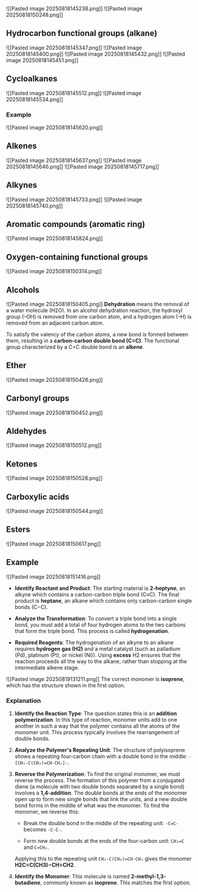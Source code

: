 ![[Pasted image 20250818145238.png]]
![[Pasted image 20250818150248.png]]
## Hydrocarbon functional groups (alkane)
![[Pasted image 20250818145347.png]]
![[Pasted image 20250818145400.png]]
![[Pasted image 20250818145432.png]]
![[Pasted image 20250818145451.png]]

## Cycloalkanes
![[Pasted image 20250818145512.png]]
![[Pasted image 20250818145534.png]]

### Example
![[Pasted image 20250818145620.png]]

## Alkenes
![[Pasted image 20250818145637.png]]
![[Pasted image 20250818145646.png]]
![[Pasted image 20250818145717.png]]

## Alkynes
![[Pasted image 20250818145733.png]]
![[Pasted image 20250818145740.png]]

## Aromatic compounds (aromatic ring)
![[Pasted image 20250818145824.png]]

## Oxygen-containing functional groups
![[Pasted image 20250818150314.png]]

## Alcohols
![[Pasted image 20250818150405.png]]
**Dehydration** means the removal of a water molecule (H2​O). In an alcohol dehydration reaction, the hydroxyl group (–OH) is removed from one carbon atom, and a hydrogen atom (–H) is removed from an adjacent carbon atom.

To satisfy the valency of the carbon atoms, a new bond is formed between them, resulting in a **carbon-carbon double bond (C=C)**. The functional group characterized by a C=C double bond is an **alkene**.
## Ether
![[Pasted image 20250818150426.png]]

## Carbonyl groups
![[Pasted image 20250818150452.png]]

## Aldehydes
![[Pasted image 20250818150512.png]]

## Ketones
![[Pasted image 20250818150528.png]]

## Carboxylic acids
![[Pasted image 20250818150544.png]]

## Esters
![[Pasted image 20250818150617.png]]

## Example
![[Pasted image 20250818151416.png]]

- **Identify Reactant and Product**: The starting material is **2-heptyne**, an alkyne which contains a carbon-carbon triple bond (C≡C). The final product is **heptane**, an alkane which contains only carbon-carbon single bonds (C−C).
    
- **Analyze the Transformation**: To convert a triple bond into a single bond, you must add a total of four hydrogen atoms to the two carbons that form the triple bond. This process is called **hydrogenation**.
    
- **Required Reagents**: The hydrogenation of an alkyne to an alkane requires **hydrogen gas (H2​)** and a metal catalyst (such as palladium (Pd), platinum (Pt), or nickel (Ni)). Using **excess** H2​ ensures that the reaction proceeds all the way to the alkane, rather than stopping at the intermediate alkene stage.

![[Pasted image 20250819131211.png]]
The correct monomer is **isoprene**, which has the structure shown in the first option.

### Explanation

1. **Identify the Reaction Type**: The question states this is an **addition polymerization**. In this type of reaction, monomer units add to one another in such a way that the polymer contains all the atoms of the monomer unit. This process typically involves the rearrangement of double bonds.
    
2. **Analyze the Polymer's Repeating Unit**: The structure of polyisoprene shows a repeating four-carbon chain with a double bond in the middle: `-[CH₂-C(CH₃)=CH-CH₂]-`.
    
3. **Reverse the Polymerization**: To find the original monomer, we must reverse the process. The formation of this polymer from a conjugated diene (a molecule with two double bonds separated by a single bond) involves a **1,4-addition**. The double bonds at the ends of the monomer open up to form new single bonds that link the units, and a new double bond forms in the middle of what was the monomer. To find the monomer, we reverse this:
    
    - Break the double bond in the middle of the repeating unit: `-C=C-` becomes `-C-C-`.
        
    - Form new double bonds at the ends of the four-carbon unit: `CH₂=C` and `C=CH₂`.
        
    
    Applying this to the repeating unit `CH₂-C(CH₃)=CH-CH₂` gives the monomer **H2​C=C(CH3​)−CH=CH2​**.
    
4. **Identify the Monomer**: This molecule is named **2-methyl-1,3-butadiene**, commonly known as **isoprene**. This matches the first option.
